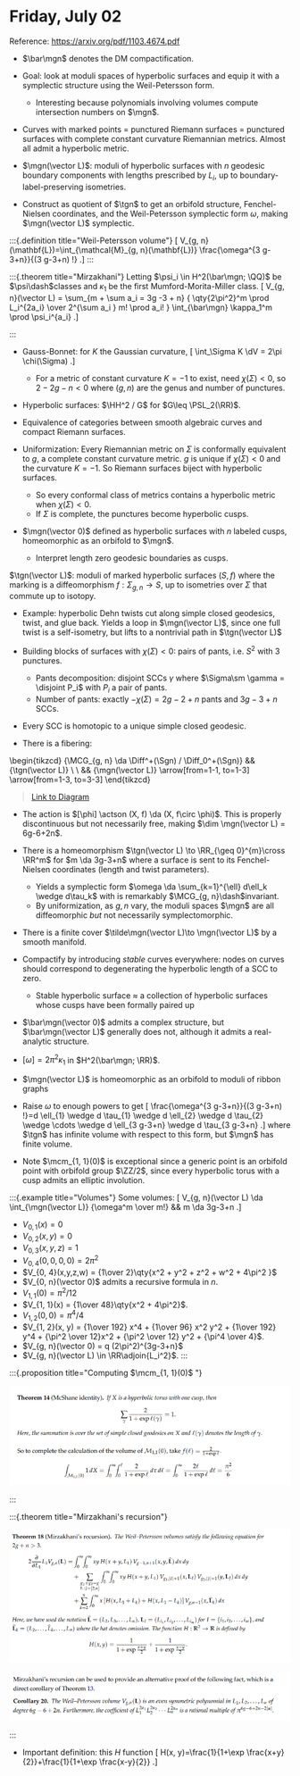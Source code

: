 # Friday, July 02

Reference: <https://arxiv.org/pdf/1103.4674.pdf>

- $\bar\mgn$ denotes the DM compactification.

- Goal: look at moduli spaces of hyperbolic surfaces and equip it with a symplectic structure using the Weil-Petersson form.
  - Interesting because polynomials involving volumes compute intersection numbers on $\mgn$.

- Curves with marked points = punctured Riemann surfaces = punctured surfaces with complete constant curvature Riemannian metrics.
  Almost all admit a hyperbolic metric.

- $\mgn(\vector L)$: moduli of hyperbolic surfaces with $n$ geodesic boundary components with lengths prescribed by $L_i$, up to boundary-label-preserving isometries.

- Construct as quotient of $\tgn$ to get an orbifold structure, Fenchel-Nielsen coordinates, and the Weil-Petersson symplectic form $\omega$, making $\mgn(\vector L)$ symplectic.


:::{.definition title="Weil-Petersson volume"}
\[
V_{g, n}(\mathbf{L})=\int_{\mathcal{M}_{g, n}(\mathbf{L})} \frac{\omega^{3 g-3+n}}{(3 g-3+n) !}
.\]
:::


:::{.theorem title="Mirzakhani"}
Letting $\psi_i \in H^2(\bar\mgn; \QQ)$ be $\psi\dash$classes and $\kappa_1$ be the first Mumford-Morita-Miller class.
\[
V_{g, n}(\vector L) = \sum_{m + \sum a_i = 3g -3 + n}
{
\qty{2\pi^2}^m \prod L_i^{2a_i}
\over 
2^{\sum a_i } m! \prod a_i!
}
\int_{\bar\mgn} \kappa_1^m \prod \psi_i^{a_i}
.\]

:::

- Gauss-Bonnet: for $K$ the Gaussian curvature,
\[
\int_\Sigma K \dV = 2\pi \chi(\Sigma)
.\]

  - For a metric of constant curvature $K=-1$ to exist, need $\chi(\Sigma) < 0$, so $2-2g-n<0$ where $(g, n)$ are the genus and number of punctures.

- Hyperbolic surfaces: $\HH^2 / G$ for $G\leq \PSL_2(\RR)$.

- Equivalence of categories between smooth algebraic curves and compact Riemann surfaces.

- Uniformization: Every Riemannian metric on $\Sigma$ is conformally equivalent to $g$, a complete constant curvature metric.
  $g$ is unique if $\chi(\Sigma)<0$ and the curvature $K=-1$.
  So Riemann surfaces biject with hyperbolic surfaces.
    - So every conformal class of metrics contains a hyperbolic metric when $\chi(\Sigma)<0$.
    - If $\Sigma$ is complete, the punctures become hyperbolic cusps.

- $\mgn(\vector 0)$ defined as hyperbolic surfaces with $n$ labeled cusps, homeomorphic as an orbifold to $\mgn$.
  - Interpret length zero geodesic boundaries as cusps.

$\tgn(\vector L)$: moduli of marked hyperbolic surfaces $(S, f)$ where the marking is a diffeomorphism $f: \Sigma_{g, n}\to S$, up to isometries over $\Sigma$ that commute up to isotopy.
  - Example: hyperbolic Dehn twists cut along simple closed geodesics, twist, and glue back.
  Yields a loop in $\mgn(\vector L)$, since one full twist is a self-isometry, but lifts to a nontrivial path in $\tgn(\vector L)$

- Building blocks of surfaces with $\chi(\Sigma) < 0$: pairs of pants, i.e. $S^2$ with 3 punctures.
  - Pants decomposition: disjoint SCCs $\gamma$ where $\Sigma\sm \gamma = \disjoint P_i$ with $P_i$ a pair of pants.
  - Number of pants: exactly $-\chi(\Sigma) = 2g-2+n$ pants and $3g-3+n$ SCCs.
- Every SCC is homotopic to a unique simple closed geodesic.

- There is a fibering:

\begin{tikzcd}
	{\MCG_{g, n} \da \Diff^+(\Sgn) / \Diff_0^+(\Sgn)} && {\tgn(\vector L)} \\
	\\
	&& {\mgn(\vector L)}
	\arrow[from=1-1, to=1-3]
	\arrow[from=1-3, to=3-3]
\end{tikzcd}

> [Link to Diagram](https://q.uiver.app/?q=WzAsMyxbMCwwLCJcXE1DR197Zywgbn0gXFxkYSBcXE1DR197Zywgbn0gXFxkYSBcXERpZmZeKyhcXFNnbikgLyBcXERpZmZfMF4rKFxcU2duKSJdLFsyLDAsIlxcdGduKFxcdmVjdG9yIEwpIl0sWzIsMiwiXFxtZ24oXFx2ZWN0b3IgTCkiXSxbMCwxXSxbMSwyXV0=)

  - The action is $[\phi] \actson (X, f) \da (X, f\circ \phi)$.
  This is properly discontinuous but not necessarily free, making $\dim \mgn(\vector L) = 6g-6+2n$.

- There is a homeomorphism $\tgn(\vector L) \to \RR_{\geq 0}^{m}\cross \RR^m$ for $m \da 3g-3+n$ where a surface is sent to its Fenchel-Nielsen coordinates (length and twist parameters).
  - Yields a symplectic form $\omega \da \sum_{k=1}^{\ell} d\ell_k \wedge d\tau_k$ with is remarkably $\MCG_{g, n}\dash$invariant.
  - By uniformization, as $g, n$ vary, the moduli spaces $\mgn$ are all diffeomorphic *but* not necessarily symplectomorphic.
- There is a finite cover $\tilde\mgn(\vector L)\to \mgn(\vector L)$ by a smooth manifold.
- Compactify by introducing *stable* curves everywhere: nodes on curves should correspond to degenerating the hyperbolic length of a SCC to zero.
  - Stable hyperbolic surface $\approx$ a collection of hyperbolic surfaces whose cusps have been formally paired up

- $\bar\mgn(\vector 0)$ admits a complex structure, but $\bar\mgn(\vector L)$ generally does not, although it admits a real-analytic structure.

- $[\omega] = 2\pi^2 \kappa_1$ in $H^2(\bar\mgn; \RR)$.

- $\mgn(\vector L)$ is homeomorphic as an orbifold to moduli of ribbon graphs

- Raise $\omega$ to enough powers to get
\[
\frac{\omega^{3 g-3+n}}{(3 g-3+n) !}=d \ell_{1} \wedge d \tau_{1} \wedge d \ell_{2} \wedge d \tau_{2} \wedge \cdots \wedge d \ell_{3 g-3+n} \wedge d \tau_{3 g-3+n}
.\]
  where $\tgn$ has infinite volume with respect to this form, but $\mgn$ has finite volume.

- Note $\mcm_{1, 1}(0)$ is exceptional since a generic point is an orbifold point with orbifold group $\ZZ/2$, since every hyperbolic torus with a cusp admits an elliptic involution.




:::{.example title="Volumes"}
Some volumes:
\[
V_{g, n}(\vector L) \da \int_{\mgn(\vector L)} {\omega^m \over m!} && m \da 3g-3+n
.\]


- $V_{0, 1}(x) = 0$
- $V_{0, 2}(x, y) = 0$
- $V_{0, 3}(x,y,z) = 1$
- $V_{0, 4}(0,0,0,0) = 2\pi^2$
- $V_{0, 4}(x,y,z,w) = {1\over 2}\qty{x^2 + y^2 + z^2 + w^2 + 4\pi^2 }$
- $V_{0, n}(\vector 0)$ admits a recursive formula in $n$.
- $V_{1, 1}(0) = \pi^2/12$
- $V_{1, 1}(x) = {1\over 48}\qty{x^2 + 4\pi^2}$.
- $V_{1, 2}(0, 0) = \pi^4/4$
- $V_{1, 2}(x, y) = {1\over 192} x^4 + {1\over 96} x^2 y^2 + {1\over 192} y^4 + {\pi^2 \over 12}x^2 + {\pi^2 \over 12} y^2 + {\pi^4 \over 4}$.
- $V_{g, n}(\vector 0) = q (2\pi^2)^{3g-3+n}$
- $V_{g, n}(\vector L) \in \RR\adjoin{L_i^2}$.
:::


:::{.proposition title="Computing $\mcm_{1, 1}(0)$ "}

![](figures/2021-07-02_20-04-28.png)

:::



:::{.theorem title="Mirzakhani's recursion"}

![](figures/2021-07-02_20-13-10.png)


![](figures/2021-07-02_20-19-58.png)

:::

- Important definition: this $H$ function
\[
H(x, y)=\frac{1}{1+\exp \frac{x+y}{2}}+\frac{1}{1+\exp \frac{x-y}{2}}
.\]









